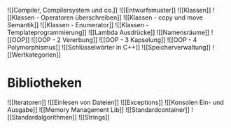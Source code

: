 ![[Compiler, Compilersystem und co.]]
![[Entwurfsmuster]]
![[Klassen]]
![[Klassen - Operatoren überschreiben]]
![[Klassen - copy und move Semantik]]
![[Klassen - Enumerator]]
![[Klassen - Templateprogrammierung]]
![[Lambda Ausdrücke]]
![[Namensräume]]
![[OOP]]
![[OOP - 2 Vererbung]]
![[OOP - 3 Kapselung]]
![[OOP - 4 Polymorphismus]]
![[Schlüsselwörter in C++]]
![[Speicherverwaltung]]
![[Wertkategorien]]

# Bibliotheken
![[Iteratoren]]
![[Einlesen von Dateien]]
![[Exceptions]]
![[Konsolen Ein- und Ausgabe]]
![[Memory Management Lib]]
![[Standardcontainer]]
![[Standardalgorithmen]]
![[Strings]]
